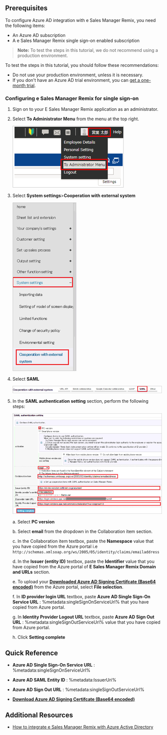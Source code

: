 ## Prerequisites

To configure Azure AD integration with e Sales Manager Remix, you need the following items:

- An Azure AD subscription
- A e Sales Manager Remix single sign-on enabled subscription

> **Note:**
> To test the steps in this tutorial, we do not recommend using a production environment.

To test the steps in this tutorial, you should follow these recommendations:

- Do not use your production environment, unless it is necessary.
- If you don't have an Azure AD trial environment, you can [get a one-month trial](https://azure.microsoft.com/pricing/free-trial/).

### Configuring e Sales Manager Remix for single sign-on

1. Sign on to your E Sales Manager Remix application as an administrator.

2. Select **To Administrator Menu** from the menu at the top right.

	![E Sales Manager Remix Configuration](./media/configure4.png)

3. Select **System settings**>**Cooperation with external system**

	![E Sales Manager Remix Configuration](./media/configure5.png)
	
4. Select **SAML**

	![E Sales Manager Remix Configuration](./media/configure6.png)

5. In the **SAML authentication setting** section, perform the following steps:

	![E Sales Manager Remix Configuration](./media/configure3.png)
	
	a. Select **PC version**
	
	b. Select **email** from the dropdown in the Collaboration item section.

	c. In the Collaboration item textbox, paste the **Namespace** value that you have copied from the Azure portal i.e `http://schemas.xmlsoap.org/ws/2005/05/identity/claims/emailaddress`

	d. In the **Issuer (entity ID)** textbox, paste the **Identifier** value that you have copied from the Azure portal of **E Sales Manager Remix Domain and URLs** section.

	e. To upload your **[Downloaded Azure AD Signing Certifcate (Base64 encoded)](%metadata:certificateDownloadBase64Url%)** from the Azure portal, select **File selection**.

	f. In **ID provider login URL** textbox, paste **Azure AD Single Sign-On Service URL** : %metadata:singleSignOnServiceUrl% that you have copied from Azure portal.

	g. In **Identity Provider Logout URL** textbox, paste **Azure AD Sign Out URL** : %metadata:singleSignOutServiceUrl% value that you have copied from Azure portal.

	h. Click **Setting complete**

## Quick Reference

* **Azure AD Single Sign-On Service URL** : %metadata:singleSignOnServiceUrl%

* **Azure AD SAML Entity ID** : %metadata:IssuerUri%

* **Azure AD Sign Out URL** : %metadata:singleSignOutServiceUrl%

* **[Download Azure AD Signing Certifcate (Base64 encoded)](%metadata:certificateDownloadBase64Url%)**

## Additional Resources

* [How to integrate e Sales Manager Remix with Azure Active Directory](https://docs.microsoft.com/azure/active-directory/active-directory-saas-esalesmanagerremix-tutorial)
